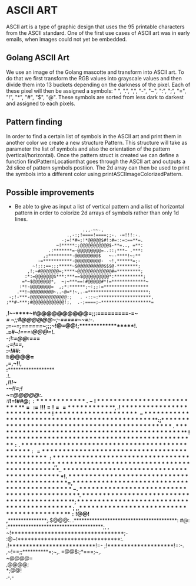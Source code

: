 # ASCII ART
ASCII art is a type of graphic design that uses the 95 printable characters from the ASCII standard.
One of the first use cases of ASCII art was in early emails, when images could not yet be embedded.

## Golang ASCII Art
We use an image of the Golang mascotte and transform into ASCII art. To do that we first transform the RGB values into grayscale values and then divide them into 13 buckets depending on the darkness of the pixel.
Each of these pixel will then be assigned a symbols: " ", ".", ",", "-", "~", ":", ";", "=", "!", "\*", "#", "$", "@". These symbols are sorted from less dark to darkest and assigned to each pixels.

## Pattern finding
In order to find a certain list of symbols in the ASCII art and print them in another color we create a new structure Pattern. This structure will take as parameter the list of symbols and also the orientation of the pattern (vertical/horizontal).
Once the pattern struct is created we can define a function findPatternLocationthat goes through the ASCII art and outputs a 2d slice of pattern symbols postiion.
The 2d array can then be used to print the symbols into a different color using printASCIImageColorizedPattern.

## Possible improvements
- Be able to give as input a list of vertical pattern and a list of horizontal pattern in order to colorize 2d arrays of symbols rather than only 1d lines.

<!-- language: lang-none -->

                                 .,,-~~-,                                  
                           .,-:;!====!====;;-. -=!!!:-.                    
                         -;=!*#=;!*@@@@@$#!:#=::=:==**=.                   
                       ~!*****:;@@@@@@@@@@@$-**=.., =**:                   
                    .:*******=-@@@@@@@@@=..::;***~ .***:                   
                  ,;*********-@@@@@@@@@$   ~--****!~;**                    
                -=***********-@@@@@@@@@@-  ~!,******=;-                    
              ~!;:;==;;;*****~$@@@@@@@@@@$$$@-********;                    
            ,!;~#@@@@@@@=;****~@@@@@@@@@@@@@#=*********;                   
           :*:=@@@@@@@$***:***==$@@@@@@@@@@*:***********;                  
          =*~$@@@@@@@*,  ~;~***==!#@@@@@#*!=*************~                 
         :*!-@@@@@@@@=  ,;*:******;~:;;:=*****************                 
        .**!~@@@@@@@@@~..~@=*!~,.-=***********************;                
     -;!-***-@@@@@@@@@@@@@@:;   . -::~:********************,               
    ;**#~***;#@@@@@@@@@@@@!;,  .-;====;~*******************=               
   ,**!~-****~#@@@@@@@@@@=;;:=========-=********************~              
   =**  ~*****;;#@@@@@@*~;*-=====~~=:-***********************.             
   ;**=--*******=;======***~;;;~!@=@@!;**********************!.            
   .=**#~******************!===:$@$*@@=***********************!.           
     -;!:***********************=@@*:==************************=           
        .***********************;=!==***************************,          
         :*******************************************************-!##*:    
          !******************************************************:@@@@=    
          ,******************************************************=,~!!,    
           :******************************************************         
           .!*****************************************************.        
            ,************************************!!!**************~        
             -**********************************~*!!=;************!        
              ~*********************************=@@@@@:************.       
               :!*****************************!=!##$@;:************.       
                -!***************************=:=!!!=!==************,       
                 .!***************************!********************~       
                  -************************************************:       
                   ;***********************************************~       
                   .***********************************************~       
                    !**********************************************:       
                    .**********************************************:       
                     =*********************************************~       
                     :*********************************************,       
                     ,*********************************************.       
                     .********************************************!        
                     .********************************************=        
                     ,********************************************-        
                     .********************************************         
                     .*******************************************;         
                      *******************************************~;~,      
                     ,******************************************:!@@$!     
                     ,*****************************************;.$@@@:.    
                     .****************************************:    #@:     
                      :*************************************;,      ,      
                      ~!**********************************;-               
                     :@~!*******************************:.                 
                        .!**************************!=-                    
                          ;!********************!=:-.                      
                           ,~!==;;**********=;~,.                          
                              =@@$:;*===;~,.                               
                             ~@@@@=                                        
                            ,@@@@;                                         
                            *;@@!                                          
                            .-,-                                           
